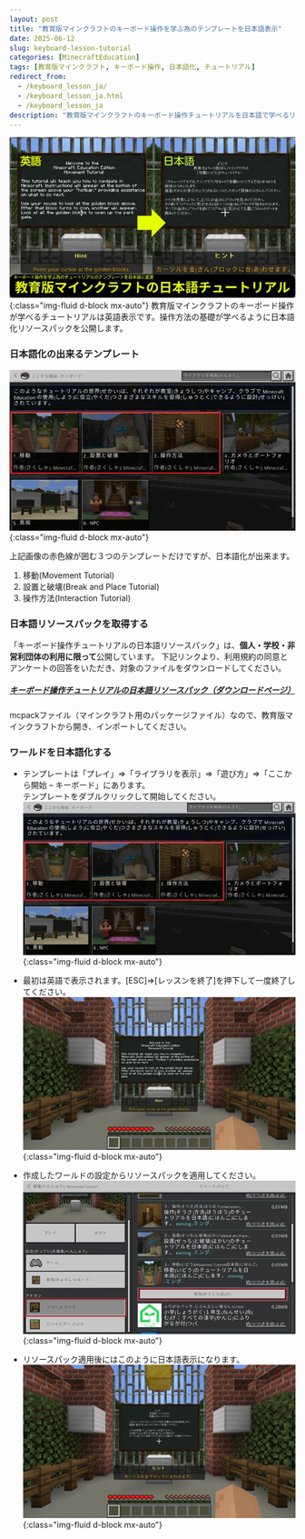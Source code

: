 ```yaml
---
layout: post
title: "教育版マインクラフトのキーボード操作を学ぶ為のテンプレートを日本語表示"
date: 2025-06-12
slug: keyboard-lesson-tutorial
categories: [MinecraftEducation]
tags: [教育版マインクラフト, キーボード操作, 日本語化, チュートリアル]
redirect_from:
  - /keyboard_lesson_ja/
  - /keyboard_lesson_ja.html
  - /keyboard_lesson_ja
description: "教育版マインクラフトのキーボード操作チュートリアルを日本語で学べるリソースパックの使い方を詳しく解説します。"
---
```


![日本語チュートリアル_サムネイル](/assets/images/blog/2025-06-24-keyboard-lesson-tutorial/00_日本語チュートリアル_サムネイル.webp){:class="img-fluid d-block mx-auto"}
教育版マインクラフトのキーボード操作が学べるチュートリアルは英語表示です。操作方法の基礎が学べるように日本語化リソースパックを公開します。


### 日本語化の出来るテンプレート
![ライブラリ](/assets/images/blog/2025-06-24-keyboard-lesson-tutorial/03_ライブラリ.webp){:class="img-fluid d-block mx-auto"}

上記画像の赤色線が囲む３つのテンプレートだけですが、日本語化が出来ます。
1. 移動(Movement Tutorial)
1. 設置と破壊(Break and Place Tutorial)
1. 操作方法(Interaction Tutorial)

### 日本語リソースパックを取得する

「キーボード操作チュートリアルの日本語リソースパック」は、**個人・学校・非営利団体の利用に限って**公開しています。
下記リンクより、利用規約の同意とアンケートの回答をいただき、対象のファイルをダウンロードしてください。

##### [キーボード操作チュートリアルの日本語リソースパック（ダウンロードページ）](https://forms.office.com/r/iCQAJThf96)

mcpackファイル（マインクラフト用のパッケージファイル）なので、教育版マインクラフトから開き、インポートしてください。

### ワールドを日本語化する
- テンプレートは「プレイ」⇒「ライブラリを表示」⇒「遊び方」⇒「ここから開始 – キーボード」にあります。  
テンプレートをダブルクリックして開始してください。
![ライブラリ](/assets/images/blog/2025-06-24-keyboard-lesson-tutorial/03_ライブラリ.webp){:class="img-fluid d-block mx-auto"}

- 最初は英語で表示されます。[ESC]⇒[レッスンを終了]を押下して一度終了してください。
![英語表示](/assets/images/blog/2025-06-24-keyboard-lesson-tutorial/01_英語表示.webp){:class="img-fluid d-block mx-auto"}

- 作成したワールドの設定からリソースパックを適用してください。
![設定方法](/assets/images/blog/2025-06-24-keyboard-lesson-tutorial/04_設定方法.webp){:class="img-fluid d-block mx-auto"}

- リソースパック適用後にはこのように日本語表示になります。
![日本語表示](/assets/images/blog/2025-06-24-keyboard-lesson-tutorial/02_日本語表示.webp){:class="img-fluid d-block mx-auto"}